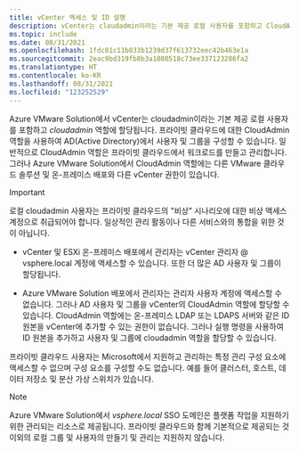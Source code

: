 ```yaml
---
title: vCenter 액세스 및 ID 설명
description: vCenter는 cloudadmin이라는 기본 제공 로컬 사용자를 포함하고 CloudAdmin 역할에 할당됩니다.
ms.topic: include
ms.date: 08/31/2021
ms.openlocfilehash: 1fdc81c11b833b1239d37f613732eec42b463e1a
ms.sourcegitcommit: 2eac9bd319fb8b3a1080518c73ee337123286fa2
ms.translationtype: HT
ms.contentlocale: ko-KR
ms.lasthandoff: 08/31/2021
ms.locfileid: "123252529"
---
```

<!-- used in concepts-run-commands.md and tutorial-configure-identity-source.md -->

Azure VMware Solution에서 vCenter는 cloudadmin이라는 기본 제공 로컬 사용자를 포함하고 *cloudadmin* 역할에 할당됩니다. 프라이빗 클라우드에 대한 CloudAdmin 역할을 사용하여 AD(Active Directory)에서 사용자 및 그룹을 구성할 수 있습니다. 일반적으로 CloudAdmin 역할은 프라이빗 클라우드에서 워크로드를 만들고 관리합니다. 그러나 Azure VMware Solution에서 CloudAdmin 역할에는 다른 VMware 클라우드 솔루션 및 온-프레미스 배포와 다른 vCenter 권한이 있습니다.

>[!IMPORTANT]
>로컬 cloudadmin 사용자는 프라이빗 클라우드의 "비상" 시나리오에 대한 비상 액세스 계정으로 취급되어야 합니다. 일상적인 관리 활동이나 다른 서비스와의 통합을 위한 것이 아닙니다. 

- vCenter 및 ESXi 온-프레미스 배포에서 관리자는 vCenter 관리자 \@ vsphere.local 계정에 액세스할 수 있습니다. 또한 더 많은 AD 사용자 및 그룹이 할당됩니다. 

- Azure VMware Solution 배포에서 관리자는 관리자 사용자 계정에 액세스할 수 없습니다. 그러나 AD 사용자 및 그룹을 vCenter의 CloudAdmin 역할에 할당할 수 있습니다.  CloudAdmin 역할에는 온-프레미스 LDAP 또는 LDAPS 서버와 같은 ID 원본을 vCenter에 추가할 수 있는 권한이 없습니다. 그러나 실행 명령을 사용하여 ID 원본을 추가하고 사용자 및 그룹에 cloudadmin 역할을 할당할 수 있습니다.
 
프라이빗 클라우드 사용자는 Microsoft에서 지원하고 관리하는 특정 관리 구성 요소에 액세스할 수 없으며 구성 요소를 구성할 수도 없습니다. 예를 들어 클러스터, 호스트, 데이터 저장소 및 분산 가상 스위치가 있습니다.

>[!NOTE]
>Azure VMware Solution에서 *vsphere.local* SSO 도메인은 플랫폼 작업을 지원하기 위한 관리되는 리소스로 제공됩니다. 프라이빗 클라우드와 함께 기본적으로 제공되는 것 이외의 로컬 그룹 및 사용자의 만들기 및 관리는 지원하지 않습니다.
